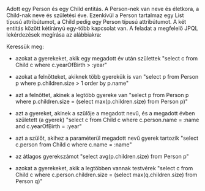 Adott egy Person és egy Child entitás. A Person-nek van neve és életkora, a Child-nak neve és születési éve.
Ezenkívül a Person tartalmaz egy List<Child> típusú attribútumot, a Child pedig egy Person típusú attribútumot.
A két entitás között kétirányú egy-több kapcsolat van.
A feladat a megfelelő JPQL lekérdezések megírása az alábbiakra:

Keressük meg:

- azokat a gyerekeket, akik egy megadott év után születtek
  "select c from Child c where c.yearOfBirth > :year"
  
- azokat a felnőtteket, akiknek több gyerekük is van
  "select p from Person p where p.children.size > 1 order by p.name"
  
- azt a felnőttet, akinek a legtöbb gyereke van
  "select p from Person p where p.children.size = (select max(p.children.size) from Person p)"
  
- azt a gyereket, akinek a szülője a megadott nevű, és a megadott évben született (a gyerek)
  "select c from Child c where c.person.name = :name and c.yearOfBirth = :year"
  
- azt a szülőt, akihez a paraméterül megadott nevű gyerek tartozik
  "select c.person from Child c where c.name = :name"
  
- az átlagos gyerekszámot
  "select avg(p.children.size) from Person p"
  
- azokat a gyerekeket, akik a legtöbben vannak testvérek
  "select c from Child c where c.person.children.size = (select max(q.children.size) from Person q)"